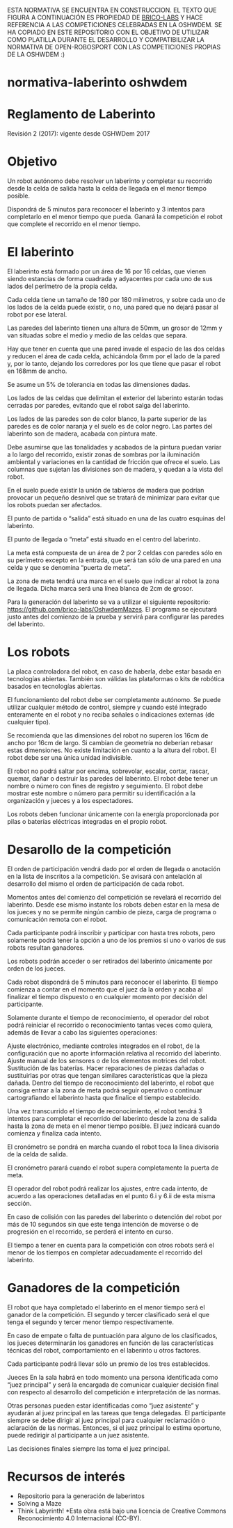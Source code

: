 ESTA NORMATIVA SE ENCUENTRA EN CONSTRUCCION. EL TEXTO QUE FIGURA A CONTINUACIÓN ES PROPIEDAD DE [BRICO-LABS](https://github.com/brico-labs) Y HACE REFERENCIA A LAS COMPETICIONES CELEBRADAS EN LA OSHWDEM. SE HA COPIADO EN ESTE REPOSITORIO CON EL OBJETIVO DE UTILIZAR COMO PLATILLA DURANTE EL DESARROLLO Y COMPATIBILIZAR LA NORMATIVA DE OPEN-ROBOSPORT CON LAS COMPETICIONES PROPIAS DE LA OSHWDEM :)

# normativa-laberinto oshwdem
# Reglamento de Laberinto
Revisión 2 (2017): vigente desde OSHWDem 2017
# Objetivo
Un robot autónomo debe resolver un laberinto y completar su recorrido desde la celda de salida hasta la celda de llegada en el menor tiempo posible.

Dispondrá de 5 minutos para reconocer el laberinto y 3 intentos para completarlo en el menor tiempo que pueda. Ganará la competición el robot que complete el recorrido en el menor tiempo.

# El laberinto
El laberinto está formado por un área de 16 por 16 celdas, que vienen siendo estancias de forma cuadrada y adyacentes por cada uno de sus lados del perímetro de la propia celda.

Cada celda tiene un tamaño de 180 por 180 milímetros, y sobre cada uno de los lados de la celda puede existir, o no, una pared que no dejará pasar al robot por ese lateral.

Las paredes del laberinto tienen una altura de 50mm, un grosor de 12mm y van situadas sobre el medio y medio de las celdas que separa.

Hay que tener en cuenta que una pared invade el espacio de las dos celdas y reducen el área de cada celda, achicándola 6mm por el lado de la pared y, por lo tanto, dejando los corredores por los que tiene que pasar el robot en 168mm de ancho.

Se asume un 5% de tolerancia en todas las dimensiones dadas.

Los lados de las celdas que delimitan el exterior del laberinto estarán todas cerradas por paredes, evitando que el robot salga del laberinto.

Los lados de las paredes son de color blanco, la parte superior de las paredes es de color naranja y el suelo es de color negro. Las partes del laberinto son de madera, acabada con pintura mate.

Debe asumirse que las tonalidades y acabados de la pintura puedan variar a lo largo del recorrido, existir zonas de sombras por la iluminación ambiental y variaciones en la cantidad de fricción que ofrece el suelo. Las columnas que sujetan las divisiones son de  madera, y quedan a la vista del robot.

En el suelo puede existir la unión de tableros de madera que podrían provocar un pequeño desnivel que se tratará de minimizar para evitar que los robots puedan ser afectados.

El punto de partida o “salida” está situado en una de las cuatro esquinas del laberinto.

El punto de llegada o “meta” está situado en el centro del laberinto.

La meta está compuesta de un área de 2 por 2 celdas con paredes sólo en su perímetro excepto en la entrada, que será tan sólo de una pared en una celda y que se denomina “puerta de meta”.

La zona de meta tendrá una marca en el suelo que indicar al robot la zona de llegada. Dicha marca será una línea blanca de 2cm de grosor.

Para la generación del laberinto se va a utilizar el siguiente repositorio: https://github.com/brico-labs/OshwdemMazes. El programa se ejecutará justo antes del comienzo de la prueba y servirá para configurar las paredes del laberinto.

# Los robots
La placa controladora del robot, en caso de haberla, debe estar basada en tecnologías abiertas. También son válidas las plataformas o kits de robótica basados en tecnologías abiertas.

El funcionamiento del robot debe ser completamente autónomo. Se puede utilizar cualquier método de control, siempre y cuando esté integrado enteramente en el robot y no reciba señales o indicaciones externas (de cualquier tipo).

Se recomienda que las dimensiones del robot no superen los 16cm de ancho por 16cm de largo. Si cambian de geometría no deberían rebasar estas dimensiones. No existe limitación en cuanto a la altura del robot. El robot debe ser una única unidad indivisible.

El robot no podrá saltar por encima, sobrevolar, escalar, cortar, rascar, quemar, dañar o destruir las paredes del laberinto.
El robot debe tener un nombre o número con fines de registro y seguimiento. El robot debe mostrar este nombre o número para permitir su identificación a la organización y jueces y a los espectadores.

Los robots deben funcionar únicamente con la energía proporcionada por pilas o baterías eléctricas integradas en el propio robot.

# Desarollo de la competición
El orden de participación vendrá dado por el orden de llegada o anotación en la lista de inscritos a la competición. Se avisará con antelación al desarrollo del mismo el orden de participación de cada robot.

Momentos antes del comienzo del competición se revelará el recorrido del laberinto. Desde ese mismo instante los robots deben estar en la mesa de los jueces y no se permite ningún cambio de pieza, carga de programa o comunicación remota con el robot.

Cada participante podrá inscribir y participar con hasta tres robots, pero solamente podrá tener la opción a uno de los premios si uno o varios de sus robots resultan ganadores.

Los robots podrán acceder o ser retirados del laberinto únicamente por orden de los jueces.

Cada robot dispondrá de 5 minutos para reconocer el laberinto. El tiempo comienza a contar en el momento que el juez da la orden y acaba al finalizar el tiempo dispuesto o en cualquier momento por decisión del participante.

Solamente durante el tiempo de reconocimiento, el operador del robot podrá reiniciar el recorrido o reconocimiento tantas veces como quiera, además de llevar a cabo las siguientes operaciones:

Ajuste electrónico, mediante controles integrados en el robot, de la configuración que no aporte información relativa al recorrido del laberinto.
Ajuste manual de los sensores o de los elementos motrices del robot.
Sustitución de las baterías.
Hacer reparaciones de piezas dañadas o sustituirlas por otras que tengan similares características que la pieza dañada.
Dentro del tiempo de reconocimiento del laberinto, el robot que consiga entrar a la zona de meta podrá seguir operativo o continuar cartografiando el laberinto hasta que finalice el tiempo establecido.

Una vez transcurrido el tiempo de reconocimiento, el robot tendrá 3 intentos para completar el recorrido del laberinto desde la zona de salida hasta la zona de meta en el menor tiempo posible. El juez indicará cuando comienza y finaliza cada intento.

El cronómetro se pondrá en marcha cuando el robot toca la línea divisoria de la celda de salida.

El cronómetro parará cuando el robot supera completamente la puerta de meta.

El operador del robot podrá realizar los ajustes, entre cada intento, de acuerdo a las operaciones detalladas en el punto 6.i y 6.ii de esta misma sección.

En caso de colisión con las paredes del laberinto o detención del robot por más de 10 segundos sin que este tenga intención de moverse o de progresión en el recorrido, se perderá el intento en curso.

El tiempo a tener en cuenta para la competición con otros robots será el menor de los tiempos en completar adecuadamente el recorrido del laberinto.

# Ganadores de la competición
El robot que haya completado el laberinto en el menor tiempo será el ganador de la competición. El segundo y tercer clasificado será el que tenga el segundo y tercer menor tiempo respectivamente.

En caso de empate o falta de puntuación para alguno de los clasificados, los jueces determinarán los ganadores en función de las características técnicas del robot, comportamiento en el laberinto u otros factores.

Cada participante podrá llevar sólo un premio de los tres establecidos.

Jueces
En la sala habrá en todo momento una persona identificada como “juez principal” y será la encargada de comunicar cualquier decisión final con respecto al desarrollo del competición e interpretación de las normas.

Otras personas pueden estar identificadas como “juez asistente” y ayudarán al juez principal en las tareas que tenga delegadas. El participante siempre se debe dirigir al juez principal para cualquier reclamación o aclaración de las normas. Entonces, si el juez principal lo estima oportuno, puede redirigir al participante a un juez asistente.

Las decisiones finales siempre las toma el juez principal.

# Recursos de interés
- Repositorio para la generación de laberintos
- Solving a Maze
- Think Labyrinth!
*Esta obra está bajo una licencia de Creative Commons Reconocimiento 4.0 Internacional (CC-BY).
